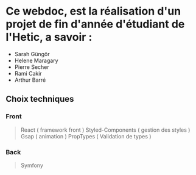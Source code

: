 # Ce webdoc, est la réalisation d'un projet de fin d'année d'étudiant de l'Hetic, a savoir :

- Sarah Güngör
- Helene Maragary
- Pierre Secher
- Rami Cakir
- Arthur Barré

## Choix techniques

### Front

> React ( framework front )
> Styled-Components ( gestion des styles )
> Gsap ( animation )
> PropTypes ( Validation de types )

### Back

> Symfony

